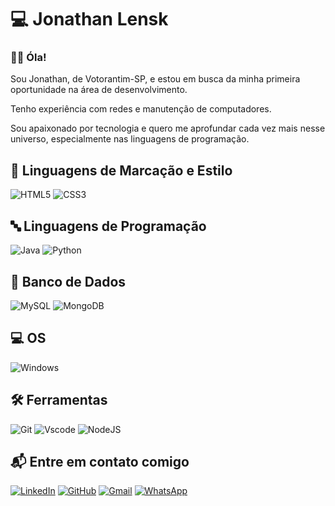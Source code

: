 # 💻 Jonathan Lensk 
### 👨‍💻 Óla!

Sou Jonathan, de Votorantim-SP, e estou em busca da minha primeira oportunidade na área de desenvolvimento.

Tenho experiência com redes e manutenção de computadores.

Sou apaixonado por tecnologia e quero me aprofundar cada vez mais nesse universo, especialmente nas linguagens de programação.

## 🧠 Linguagens de Marcação e Estilo
![HTML5](https://img.shields.io/badge/HTML5-E34F26?style=for-the-badge&logo=html5&logoColor=white)
![CSS3](https://img.shields.io/badge/CSS3-1572B6?style=for-the-badge&logo=css3&logoColor=white)

## 🔤 Linguagens de Programação
![Java](https://img.shields.io/badge/java-%23ED8B00.svg?style=for-the-badge&logo=openjdk&logoColor=white)
![Python](https://img.shields.io/badge/python-3670A0?style=for-the-badge&logo=python&logoColor=ffdd54)

## 🎲 Banco de Dados 
![MySQL](https://img.shields.io/badge/MySQL-00000F?style=for-the-badge&logo=mysql&logoColor=white)
![MongoDB](https://img.shields.io/badge/MongoDB-%234ea94b.svg?style=for-the-badge&logo=mongodb&logoColor=white)

## 💻 OS
![Windows](https://img.shields.io/badge/Windows-000?style=for-the-badge&logo=windows&logoColor=2CA5E0)

## 🛠️ Ferramentas 
![Git](https://img.shields.io/badge/GIT-E44C30?style=for-the-badge&logo=git&logoColor=white)
![Vscode](https://img.shields.io/badge/Vscode-007ACC?style=for-the-badge&logo=visual-studio-code&logoColor=white)
![NodeJS](https://img.shields.io/badge/node.js-6DA55F?style=for-the-badge&logo=node.js&logoColor=white)

## 📬 Entre em contato comigo 
[![LinkedIn](https://img.shields.io/badge/LinkedIn-0077B5?style=for-the-badge&logo=linkedin&logoColor=white)](https://www.linkedin.com/in/jonathan-lensk/)
[![GitHub](https://img.shields.io/badge/GitHub-100000?style=for-the-badge&logo=github&logoColor=white)](https://github.com/Jonathanlensk)
[![Gmail](https://img.shields.io/badge/Gmail-333333?style=for-the-badge&logo=gmail&logoColor=red)](mailto:joolensk@gmail.com)
[![WhatsApp](https://img.shields.io/badge/WhatsApp-25D366?style=for-the-badge&logo=whatsapp&logoColor=white)](https://wa.me/5515981396872)
